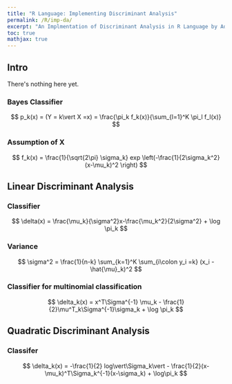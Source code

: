 ```yaml
---
title: "R Language: Implementing Discriminant Analysis"
permalink: /R/imp-da/
excerpt: "An Implmentation of Discriminant Analysis in R Language by Adrian Ng"
toc: true
mathjax: true
---
```


## Intro

There's nothing here yet. 

### Bayes Classifier

$$
p_k(x) = (Y = k\vert X =x) = \frac{\pi_k f_k(x)}{\sum_{l=1}^K \pi_l f_l(x)}
$$

### Assumption of X

$$
f_k(x) = \frac{1}{\sqrt{2\pi} \sigma_k} exp \left(-\frac{1}{2\sigma_k^2} (x-\mu_k)^2 \right)
$$

## Linear Discriminant Analysis

### Classifier

$$
\delta(x) = \frac{\mu_k}{\sigma^2}x-\frac{\mu_k^2}{2\sigma^2} + \log \pi_k
$$

### Variance

$$
\sigma^2 = \frac{1}{n-k} \sum_{k=1}^K \sum_{i\colon y_i =k} (x_i - \hat{\mu}_k)^2
$$

### Classifier for multinomial classification

$$
\delta_k(x) = x^T\Sigma^{-1} \mu_k - \frac{1}{2}\mu^T_k\Sigma^{-1}\sigma_k + \log \pi_k
$$

## Quadratic Discriminant Analysis

### Classifer

$$
\delta_k(x) = -\frac{1}{2} log\vert\Sigma_k\vert - \frac{1}{2}(x-\mu_k)^T\Sigma_k^{-1}(x-\sigma_k) + \log\pi_k
$$


